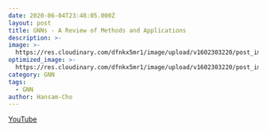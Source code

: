 ```yaml
---
date: 2020-06-04T23:48:05.000Z
layout: post
title: GNNs - A Review of Methods and Applications
description: >-
image: >-
  https://res.cloudinary.com/dfnkx5mr1/image/upload/v1602303220/post_img/Graph-Theory_cg6ite.jpg
optimized_image: >-
  https://res.cloudinary.com/dfnkx5mr1/image/upload/v1602303220/post_img/Graph-Theory_cg6ite.jpg
category: GNN
tags:
  - GNN
author: Hansam-Cho
---
```

[YouTube](https://youtu.be/wVhhPfRqoDE)